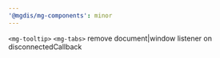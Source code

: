 ```yaml
---
'@mgdis/mg-components': minor
---
```


`<mg-tooltip>` `<mg-tabs>` remove document|window listener on disconnectedCallback
